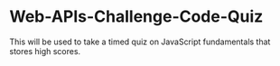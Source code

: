 # Web-APIs-Challenge-Code-Quiz

This will be used to take a timed quiz on JavaScript fundamentals that stores high scores.

